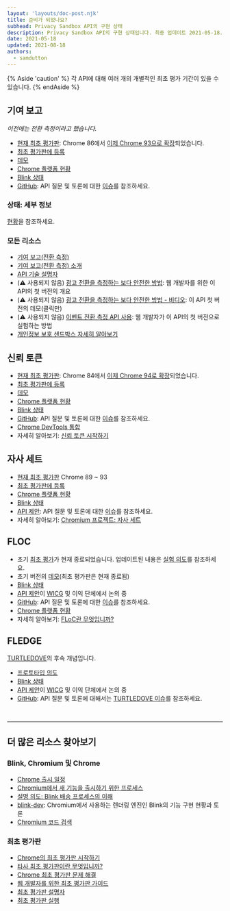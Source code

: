 ```yaml
---
layout: 'layouts/doc-post.njk'
title: 준비가 되었나요?
subhead: Privacy Sandbox API의 구현 상태
description: Privacy Sandbox API의 구현 상태입니다. 최종 업데이트 2021-05-18.
date: 2021-05-18
updated: 2021-08-18
authors:
  - samdutton
---
```


{% Aside 'caution' %} 각 API에 대해 여러 개의 개별적인 최초 평가 기간이 있을 수 있습니다. {% endAside %}

## 기여 보고

*이전에는 전환 측정이라고 했습니다.*

- [현재 최초 평가판](https://web.dev/origin-trials/): Chrome 86에서 [이제 Chrome 93으로 확장](https://groups.google.com/u/1/a/chromium.org/g/attribution-reporting-api-dev/c/ZKf9T8sRqAM)되었습니다.
- [최초 평가판에 등록](https://developer.chrome.com/origintrials/#/view_trial/3411476717733150721)
- [데모](https://goo.gle/demo-event-level-conversion-measurement-api)
- [Chrome 플랫폼 현황](https://www.chromestatus.com/features/6412002824028160)
- [Blink 상태](https://groups.google.com/a/chromium.org/g/blink-dev/search?q=conversion%20measurement)
- [GitHub](https://github.com/WICG/conversion-measurement-api/): API 질문 및 토론에 대한 [이슈](https://github.com/WICG/conversion-measurement-api/issues)를 참조하세요.

### 상태: 세부 정보

[현황](/docs/privacy-sandbox/attribution-reporting-introduction/#status)을 참조하세요.

### 모든 리소스

- [기여 보고(전환 측정)](/docs/privacy-sandbox/attribution-reporting)
- [기여 보고(전환 측정) 소개](/docs/privacy-sandbox/attribution-reporting-introduction)
- [API 기술 설명자](https://github.com/WICG/conversion-measurement-api/)
- (⚠️ 사용되지 않음) [광고 전환을 측정하는 보다 안전한 방법](https://web.dev/conversion-measurement/): 웹 개발자를 위한 이 API의 첫 버전의 개요
- (⚠️ 사용되지 않음) [광고 전환을 측정하는 보다 안전한 방법 - 비디오](https://www.youtube.com/watch?v=jcDfOoWwZcM): 이 API 첫 버전의 데모(클릭만)
- (⚠️ 사용되지 않음) [이벤트 전환 측정 API 사용](https://web.dev/using-conversion-measurement/): 웹 개발자가 이 API의 첫 버전으로 실험하는 방법
- [개인정보 보호 샌드박스 자세히 알아보기](https://web.dev/digging-into-the-privacy-sandbox)

## 신뢰 토큰

- [현재 최초 평가판](https://web.dev/origin-trials/): Chrome 84에서 [이제 Chrome 94로 확장](https://groups.google.com/a/chromium.org/g/blink-dev/c/-W90wVkS0Ks/m/Jfh5-ZWpAQAJ)되었습니다.
- [최초 평가판에 등록](https://developer.chrome.com/origintrials/#/view_trial/2479231594867458049)
- [데모](https://trust-token-demo.glitch.me/)
- [Chrome 플랫폼 현황](https://www.chromestatus.com/feature/5078049450098688)
- [Blink 상태](https://groups.google.com/a/chromium.org/g/blink-dev/search?q=trust%tokens)
- [GitHub](https://github.com/WICG/trust-token-api): API 질문 및 토론에 대한 [이슈](https://github.com/WICG/trust-token-api/issues)를 참조하세요.
- [Chrome DevTools 통합](https://developers.google.com/web/updates/2021/01/devtools?utm_source=devtools#trust-token)
- 자세히 알아보기: [신뢰 토큰 시작하기](https://web.dev/trust-tokens/)

## 자사 세트

- [현재 최초 평가판](https://web.dev/origin-trials/) Chrome 89 ~ 93
- [최초 평가판에 등록](https://developer.chrome.com/origintrials/#/view_trial/988540118207823873)
- [Chrome 플랫폼 현황](https://chromestatus.com/feature/5640066519007232)
- [Blink 상태](https://groups.google.com/a/chromium.org/g/blink-dev/search?q=first-party%20sets)
- [API 제안](https://github.com/privacycg/first-party-sets): API 질문 및 토론에 대한 [이슈](hhttps://github.com/privacycg/first-party-sets/issues)를 참조하세요.
- 자세히 알아보기: [Chromium 프로젝트: 자사 세트](https://www.chromium.org/updates/first-party-sets)

## FLOC

- 초기 [최초 평가](https://web.dev/origin-trials)가 현재 종료되었습니다. 업데이트된 내용은 [실험 의도](https://groups.google.com/a/chromium.org/g/blink-dev/c/MmijXrmwrJs)를 참조하세요.
- 초기 버전의 [데모](https://floc.glitch.me/)(최초 평가판은 현재 종료됨)
- [Blink 상태](https://groups.google.com/a/chromium.org/g/blink-dev/search?q=floc)
- [API 제안](https://github.com/WICG/floc)이 [WICG](https://www.w3.org/community/wicg/) 및 이익 단체에서 논의 중
- [GitHub](https://github.com/WICG/floc): API 질문 및 토론에 대한 [이슈](https://github.com/WICG/floc/issues)를 참조하세요.
- [Chrome 플랫폼 현황](https://www.chromestatus.com/features/5710139774468096)
- 자세히 알아보기: [FLoC란 무엇입니까?](https://web.dev/floc/)

## FLEDGE

[TURTLEDOVE](https://github.com/WICG/turtledove)의 후속 개념입니다.

- [프로토타입 의도](https://groups.google.com/a/chromium.org/g/blink-dev/c/w9hm8eQCmNI/m/LqT59250CAAJ)
- [Blink 상태](https://groups.google.com/a/chromium.org/g/blink-dev/search?q=fledge)
- [API 제안](https://github.com/WICG/turtledove/blob/main/FLEDGE.md)이 [WICG](https://www.w3.org/community/wicg/) 및 이익 단체에서 논의 중
- [GitHub](https://github.com/WICG/turtledove/blob/main/FLEDGE.md): API 질문 및 토론에 대해서는 [TURTLEDOVE 이슈](https://github.com/WICG/turtledove/issues)를 참조하세요.

<br>

---

## 더 많은 리소스 찾아보기

### Blink, Chromium 및 Chrome

- [Chrome 출시 일정](https://www.chromestatus.com/features/schedule)
- [Chromium에서 새 기능을 출시하기 위한 프로세스](https://www.chromium.org/blink/launching-features)
- [설명 의도: Blink 배송 프로세스의 이해](https://www.youtube.com/watch?time_continue=291&v=y3EZx_b-7tk)
- [blink-dev](https://groups.google.com/a/chromium.org/g/blink-dev/): Chromium에서 사용하는 렌더링 엔진인 Blink의 기능 구현 현황과 토론
- [Chromium 코드 검색](https://source.chromium.org/)

### 최초 평가판

- [Chrome의 최초 평가판 시작하기](https://web.dev/origin-trials/)
- [타사 최초 평가판이란 무엇입니까?](https://web.dev/third-party-origin-trials)
- [Chrome 최초 평가판 문제 해결](https://github.com/GoogleChrome/OriginTrials/blob/gh-pages/developer-guide.md)
- [웹 개발자를 위한 최초 평가판 가이드](https://github.com/GoogleChrome/OriginTrials/blob/gh-pages/developer-guide.md)
- [최초 평가판 설명자](https://github.com/GoogleChrome/OriginTrials/blob/gh-pages/explainer.md)
- [최초 평가판 실행](https://www.chromium.org/blink/origin-trials/running-an-origin-trial)
